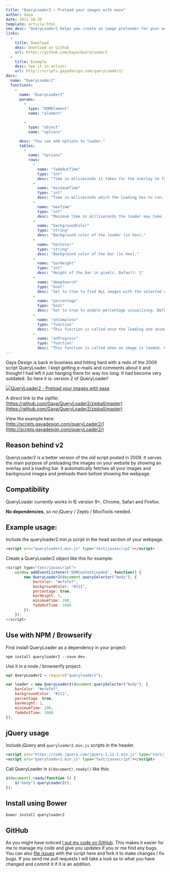 ```yaml
---
title: "QueryLoader2 – Preload your images with ease"
author: Gaya
date: 2011-10-26
template: article.html
seo_desc: "QueryLoader2 helps you create an image preloader for your website using jQuery."
links:
  -
    title: Download
    desc: Download on Github
    url: https://github.com/Gaya/QueryLoader2
  -
    title: Example
    desc: See it in action!
    url: http://scripts.gayadesign.com/queryLoader2/
docs:
  name: "QueryLoader2"
  functions:
    -
      name: "QueryLoader2"
      params:
        -
          type: "DOMElement"
          name: "element"

        -
          type: "object"
          name: "options"

      desc: "You can add options to loader."
      tables:
        -
          name: "options"
          rows:
            -
              name: "fadeOutTime"
              type: "int"
              desc: "Time in miliseconds it takes for the overlay to fade out at the end."
            -
              name: "minimumTime"
              type: "int"
              desc: "Time in miliseconds which the loading has to run. If time has not passed the animation will still show."
            -
              name: "maxTime"
              type: "int"
              desc: "Maximum time in milliseconds the loader may take. Go past this time and the loader with automatically close."
            -
              name: "backgroundColor"
              type: "string"
              desc: "Background color of the loader (in hex)."
            -
              name: "barColor"
              type: "string"
              desc: "Background color of the bar (in hex)."
            -
              name: "barHeight"
              type: "int"
              desc: "Height of the bar in pixels. Default: 1"
            -
              name: "deepSearch"
              type: "bool"
              desc: "Set to true to find ALL images with the selected elements. If you don't want queryLoader to look in the children, set to false. Default: true."
            -
              name: "percentage"
              type: "bool"
              desc: "Set to true to enable percentage visualising. Default is false."
            -
              name: "onComplete"
              type: "function"
              desc: "This function is called once the loading and animation are completed."
            -
              name: "onProgress"
              type: "function"
              desc: "This function is called when an image is loaded. Gets parameters percentage, imagesLoaded, totalImages."
---
```

Gaya Design is back in business and hitting hard with a redo of the 2009 script QueryLoader. I kept getting e-mails and comments about it and thought I had left it just hanging there for way too long. It had become very outdated. So here it is: version 2 of QueryLoader!

[![QueryLoader2 - Preload your images with ease](/articles/queryloader2-preload-your-images-with-ease/ql2header.jpg "QueryLoader2 - Preload your images with ease")](/articles/queryloader2-preload-your-images-with-ease/)

<span class="more"></span>

A direct link to the zipfile:  
[https://github.com/Gaya/QueryLoader2/zipball/master](https://github.com/Gaya/QueryLoader2/zipball/master)

View the example here:  
[http://scripts.gayadesign.com/queryLoader2/](http://scripts.gayadesign.com/queryLoader2/)

Reason behind v2
----------------

QueryLoader2 is a better version of the old script posted in 2009. It serves the main purpose of preloading the images on your website by showing an overlay and a loading bar. It automatically fetches all your images and background images and preloads them before showing the webpage.

Compatibility
-------------

QueryLoader currently works in IE version 9+, Chrome, Safari and Firefox.

**No dependencies**, so *no* jQuery / Zepto / MooTools needed.

Example usage:
--------------

Include the queryloader2.min.js script in the head section of your webpage.


```html
<script src="queryloader2.min.js" type="text/javascript"></script>
```


Create a QueryLoader2 object like this for example:


```javascript
<script type="text/javascript">
    window.addEventListener('DOMContentLoaded', function() {
        new QueryLoader2(document.querySelector("body"), {
            barColor: "#efefef",
            backgroundColor: "#111",
            percentage: true,
            barHeight: 1,
            minimumTime: 200,
            fadeOutTime: 1000
        });
    });
</script>
```


Use with NPM / Browserify
-------------------------

First install QueryLoader as a dependency in your project:


```
npm install queryloader2 --save-dev
```


Use it in a node / browserify project:


```javascript
var QueryLoader2 = require("queryloader2");

var loader = new QueryLoader2(document.querySelector("body"), {
    barColor: "#efefef",
    backgroundColor: "#111",
    percentage: true,
    barHeight: 1,
    minimumTime: 200,
    fadeOutTime: 1000
});
```


jQuery usage
------------

Include jQuery and `queryloader2.min.js` scripts in the header.


```html
<script src="https://code.jquery.com/jquery-1.11.1.min.js" type="text/javascript"></script>
<script src="queryloader2.min.js" type="text/javascript"></script>
```


Call QueryLoader in `$(document).ready()` like this:


```javascript
$(document).ready(function () {
    $("body").queryLoader2();
});
```


Install using Bower
-------------------


```
bower install queryloader2
```




GitHub
------

As you might have noticed [I put my code on GitHub](https://github.com/Gaya/QueryLoader2). This makes it easier for me to manage my code and give you updates if you or me find any bugs.  
 You can also [file issues](https://github.com/Gaya/QueryLoader2/issues) with the script here and fork it to make changes / fix bugs. If you send me pull requests I will take a look as to what you have changed and commit it if it is an addition.